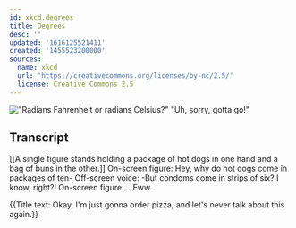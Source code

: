 ```yaml
---
id: xkcd.degrees
title: Degrees
desc: ''
updated: '1616125521411'
created: '1455523200000'
sources:
  name: xkcd
  url: 'https://creativecommons.org/licenses/by-nc/2.5/'
  license: Creative Commons 2.5
---
```

!["Radians Fahrenheit or radians Celsius?" "Uh, sorry, gotta go!"](https://imgs.xkcd.com/comics/degrees.png)

## Transcript
[[A single figure stands holding a package of hot dogs in one hand and a bag of buns in the other.]]
On-screen figure: Hey, why do hot dogs come in packages of ten-
Off-screen voice: -But condoms come in strips of six? I know, right?!
On-screen figure: ...Eww.

{{Title text: Okay, I'm just gonna order pizza, and let's never talk about this again.}}
